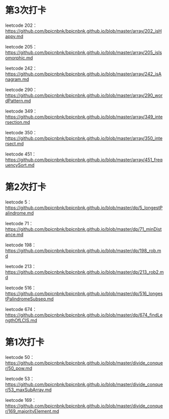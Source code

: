 # 第3次打卡
leetcode 202：https://github.com/bpicnbnk/bpicnbnk.github.io/blob/master/array/202_isHappy.md

leetcode 205：https://github.com/bpicnbnk/bpicnbnk.github.io/blob/master/array/205_isIsomorphic.md

leetcode 242：https://github.com/bpicnbnk/bpicnbnk.github.io/blob/master/array/242_isAnagram.md

leetcode 290：https://github.com/bpicnbnk/bpicnbnk.github.io/blob/master/array/290_wordPattern.md

leetcode 349：https://github.com/bpicnbnk/bpicnbnk.github.io/blob/master/array/349_intersection.md

leetcode 350：https://github.com/bpicnbnk/bpicnbnk.github.io/blob/master/array/350_intersect.md

leetcode 451：https://github.com/bpicnbnk/bpicnbnk.github.io/blob/master/array/451_frequencySort.md

# 第2次打卡
leetcode 5：https://github.com/bpicnbnk/bpicnbnk.github.io/blob/master/dp/5_longestPalindrome.md

leetcode 71：https://github.com/bpicnbnk/bpicnbnk.github.io/blob/master/dp/71_minDistance.md

leetcode 198：https://github.com/bpicnbnk/bpicnbnk.github.io/blob/master/dp/198_rob.md

leetcode 213：https://github.com/bpicnbnk/bpicnbnk.github.io/blob/master/dp/213_rob2.md

leetcode 516：https://github.com/bpicnbnk/bpicnbnk.github.io/blob/master/dp/516_longestPalindromeSubseq.md

leetcode 674：https://github.com/bpicnbnk/bpicnbnk.github.io/blob/master/dp/674_findLengthOfLCIS.md

# 第1次打卡
leetcode 50：https://github.com/bpicnbnk/bpicnbnk.github.io/blob/master/divide_conquer/50_pow.md

leetcode 53：https://github.com/bpicnbnk/bpicnbnk.github.io/blob/master/divide_conquer/53_maxSubArray.md

leetcode 169：https://github.com/bpicnbnk/bpicnbnk.github.io/blob/master/divide_conquer/169_majorityElement.md


